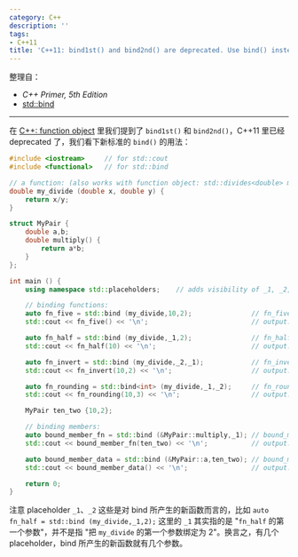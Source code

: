 ```yaml
---
category: C++
description: ''
tags:
- C++11
title: 'C++11: bind1st() and bind2nd() are deprecated. Use bind() instead.'
---
```


整理自：

- _C++ Primer, 5th Edition_
- [std::bind](http://www.cplusplus.com/reference/functional/bind)

-----

在 [C++: function object](/c++/2015/04/21/cpp-function-object) 里我们提到了 `bind1st()` 和 `bind2nd()`，C++11 里已经 deprecated 了，我们看下新标准的 `bind()` 的用法：

```cpp
#include <iostream>     // for std::cout
#include <functional>   // for std::bind

// a function: (also works with function object: std::divides<double> my_divide;)
double my_divide (double x, double y) {
    return x/y;
}

struct MyPair {
    double a,b;
    double multiply() {
        return a*b;
    }
};

int main () {
    using namespace std::placeholders;    // adds visibility of _1, _2, _3,...

    // binding functions:
    auto fn_five = std::bind (my_divide,10,2);               // fn_five() = my_divide(10, 2)
    std::cout << fn_five() << '\n';                          // output: 5

    auto fn_half = std::bind (my_divide,_1,2);               // fn_half(x) = my_divide(x, 2)
    std::cout << fn_half(10) << '\n';                        // output: 5

    auto fn_invert = std::bind (my_divide,_2,_1);            // fn_invert(x, y) = my_divide(y, x)
    std::cout << fn_invert(10,2) << '\n';                    // output: 0.2

    auto fn_rounding = std::bind<int> (my_divide,_1,_2);     // fn_rounding(x, y) = (int)my_divide(x, y)
    std::cout << fn_rounding(10,3) << '\n';                  // output: 3

    MyPair ten_two {10,2};

    // binding members:
    auto bound_member_fn = std::bind (&MyPair::multiply,_1); // bound_member_fn(x) = x.multiply()
    std::cout << bound_member_fn(ten_two) << '\n';           // output: 20

    auto bound_member_data = std::bind (&MyPair::a,ten_two); // bound_member_data() = ten_two.a
    std::cout << bound_member_data() << '\n';                // output: 10

    return 0;
}
```

注意 placeholder `_1`、`_2` 这些是对 bind 所产生的新函数而言的，比如 `auto fn_half = std::bind (my_divide,_1,2);` 这里的 `_1` 其实指的是 "`fn_half` 的第一个参数"，并不是指 "把 `my_divide` 的第一个参数绑定为 2"。换言之，有几个 placeholder，bind 所产生的新函数就有几个参数。